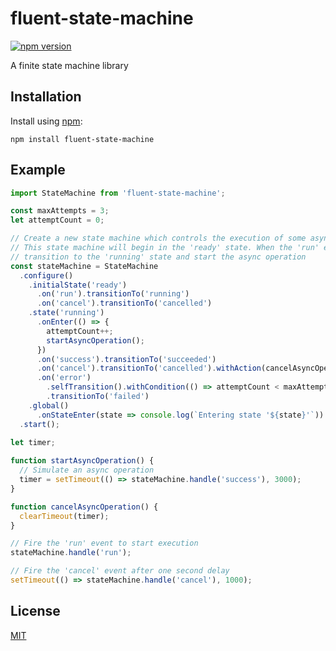 # fluent-state-machine

[![npm version](https://badge.fury.io/js/fluent-state-machine.svg)](https://badge.fury.io/js/fluent-state-machine)

A finite state machine library

## Installation

Install using [npm](https://www.npmjs.org/):

```
npm install fluent-state-machine
```

## Example

```javascript
import StateMachine from 'fluent-state-machine';

const maxAttempts = 3;
let attemptCount = 0;

// Create a new state machine which controls the execution of some asynchronous operation.
// This state machine will begin in the 'ready' state. When the 'run' event is received, it will
// transition to the 'running' state and start the async operation
const stateMachine = StateMachine
  .configure()
    .initialState('ready')
      .on('run').transitionTo('running')
      .on('cancel').transitionTo('cancelled')
    .state('running')
      .onEnter(() => {
        attemptCount++;
        startAsyncOperation();
      })
      .on('success').transitionTo('succeeded')
      .on('cancel').transitionTo('cancelled').withAction(cancelAsyncOperation)
      .on('error')
        .selfTransition().withCondition(() => attemptCount < maxAttempts)
        .transitionTo('failed')
    .global()
      .onStateEnter(state => console.log(`Entering state '${state}'`))
  .start();
    
let timer;

function startAsyncOperation() {
  // Simulate an async operation
  timer = setTimeout(() => stateMachine.handle('success'), 3000);
}

function cancelAsyncOperation() {
  clearTimeout(timer);
}

// Fire the 'run' event to start execution
stateMachine.handle('run');

// Fire the 'cancel' event after one second delay
setTimeout(() => stateMachine.handle('cancel'), 1000);
```

## License

[MIT](https://github.com/nickuraltsev/fluent-state-machine/blob/master/LICENSE)
